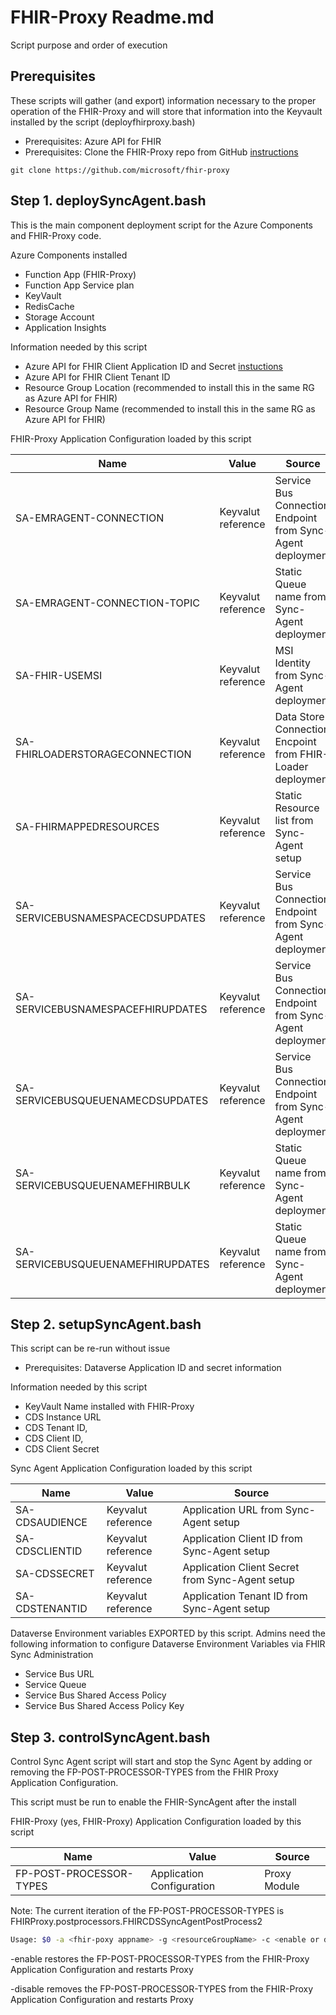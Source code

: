 # FHIR-Proxy Readme.md

Script purpose and order of execution 

## Prerequisites 

These scripts will gather (and export) information necessary to the proper operation of the FHIR-Proxy and will store that information into the Keyvault installed by the script (deployfhirproxy.bash)
 - Prerequisites:  Azure API for FHIR 
 - Prerequisites:  Clone the FHIR-Proxy repo from GitHub [instructions](https://github.com/microsoft/fhir-proxy#deploying-your-own-fhir-proxy) 
```azurecli
git clone https://github.com/microsoft/fhir-proxy
```


## Step 1.  deploySyncAgent.bash
This is the main component deployment script for the Azure Components and FHIR-Proxy code.  

Azure Components installed 
 - Function App (FHIR-Proxy)
 - Function App Service plan 
 - KeyVault
 - RedisCache 
 - Storage Account
 - Application Insights 

Information needed by this script 
 - Azure API for FHIR Client Application ID and Secret [instuctions](https://docs.microsoft.com/en-us/azure/healthcare-apis/azure-api-for-fhir/register-confidential-azure-ad-client-app)
 - Azure API for FHIR Client Tenant ID  
 - Resource Group Location (recommended to install this in the same RG as Azure API for FHIR)
 - Resource Group Name (recommended to install this in the same RG as Azure API for FHIR)

 
FHIR-Proxy Application Configuration loaded by this script 

Name                               | Value              | Source 
-----------------------------------|--------------------|---------------------------------------------
SA-EMRAGENT-CONNECTION             | Keyvalut reference | Service Bus Connection Endpoint from Sync-Agent deployment
SA-EMRAGENT-CONNECTION-TOPIC       | Keyvalut reference | Static Queue name from Sync-Agent deployment 
SA-FHIR-USEMSI                     | Keyvalut reference | MSI Identity from Sync-Agent deployment 
SA-FHIRLOADERSTORAGECONNECTION     | Keyvalut reference | Data Store Connection Encpoint from FHIR-Loader deployment
SA-FHIRMAPPEDRESOURCES             | Keyvalut reference | Static Resource list from Sync-Agent setup 
SA-SERVICEBUSNAMESPACECDSUPDATES   | Keyvalut reference | Service Bus Connection Endpoint from Sync-Agent deployment
SA-SERVICEBUSNAMESPACEFHIRUPDATES  | Keyvalut reference | Service Bus Connection Endpoint from Sync-Agent deployment
SA-SERVICEBUSQUEUENAMECDSUPDATES   | Keyvalut reference | Service Bus Connection Endpoint from Sync-Agent deployment
SA-SERVICEBUSQUEUENAMEFHIRBULK     | Keyvalut reference | Static Queue name from Sync-Agent deployment
SA-SERVICEBUSQUEUENAMEFHIRUPDATES  | Keyvalut reference | Static Queue name from Sync-Agent deployment


## Step 2.  setupSyncAgent.bash
This script can be re-run without issue

 - Prerequisites:  Dataverse Application ID and secret information  

Information needed by this script
 - KeyVault Name installed with FHIR-Proxy
 - CDS Instance URL
 - CDS Tenant ID,
 - CDS Client ID,
 - CDS Client Secret

Sync Agent Application Configuration loaded by this script 

Name                               | Value              | Source 
-----------------------------------|--------------------|---------------------------------------------
SA-CDSAUDIENCE                     | Keyvalut reference | Application URL from Sync-Agent setup 
SA-CDSCLIENTID                     | Keyvalut reference | Application Client ID from Sync-Agent setup
SA-CDSSECRET                       | Keyvalut reference | Application Client Secret from Sync-Agent setup
SA-CDSTENANTID                     | Keyvalut reference | Application Tenant ID from Sync-Agent setup


Dataverse Environment variables EXPORTED by this script.  Admins need the following information to configure Dataverse Environment Variables via FHIR Sync Administration
- Service Bus URL
- Service Queue
- Service Bus Shared Access Policy
- Service Bus Shared Access Policy Key



## Step 3.  controlSyncAgent.bash
Control Sync Agent script will start and stop the Sync Agent by adding or removing the FP-POST-PROCESSOR-TYPES from the FHIR Proxy Application Configuration. 

This script must be run to enable the FHIR-SyncAgent after the install 


FHIR-Proxy (yes, FHIR-Proxy) Application Configuration loaded by this script 

Name                               | Value                     | Source 
-----------------------------------|---------------------------|---------------------------------------------
FP-POST-PROCESSOR-TYPES            | Application Configuration | Proxy Module  

Note:  The current iteration of the FP-POST-PROCESSOR-TYPES is FHIRProxy.postprocessors.FHIRCDSSyncAgentPostProcess2


```bash
Usage: $0 -a <fhir-poxy appname> -g <resourceGroupName> -c <enable or disable>
```

-enable restores the FP-POST-PROCESSOR-TYPES from the FHIR-Proxy Application Configuration and restarts Proxy 

-disable removes the FP-POST-PROCESSOR-TYPES from the FHIR-Proxy Application Configuration and restarts Proxy 
